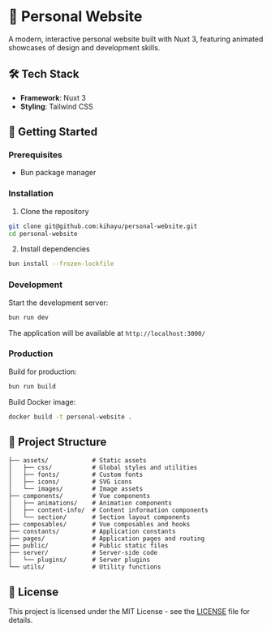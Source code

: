 # 🎨 Personal Website

A modern, interactive personal website built with Nuxt 3, featuring animated showcases of design and development skills.

## 🛠️ Tech Stack

- **Framework**: Nuxt 3
- **Styling**: Tailwind CSS

## 🚀 Getting Started

### Prerequisites

- Bun package manager

### Installation

1. Clone the repository

```bash
git clone git@github.com:kihayu/personal-website.git
cd personal-website
```

2. Install dependencies

```bash
bun install --frozen-lockfile
```

### Development

Start the development server:

```bash
bun run dev
```

The application will be available at `http://localhost:3000/`

### Production

Build for production:

```bash
bun run build
```

Build Docker image:

```bash
docker build -t personal-website .
```

## 📁 Project Structure

```
├── assets/            # Static assets
│   ├── css/           # Global styles and utilities
│   ├── fonts/         # Custom fonts
│   ├── icons/         # SVG icons
│   └── images/        # Image assets
├── components/        # Vue components
│   ├── animations/    # Animation components
│   ├── content-info/  # Content information components
│   └── section/       # Section layout components
├── composables/       # Vue composables and hooks
├── constants/         # Application constants
├── pages/             # Application pages and routing
├── public/            # Public static files
├── server/            # Server-side code
│   └── plugins/       # Server plugins
└── utils/             # Utility functions
```

## 📝 License

This project is licensed under the MIT License - see the [LICENSE](LICENSE) file for details.
